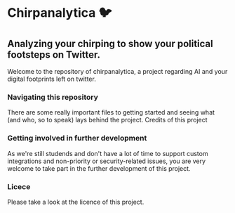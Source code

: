 # Chirpanalytica 🐦
## Analyzing your chirping to show your political footsteps on Twitter.
Welcome to the repository of chirpanalytica, a project regarding AI and your digital footprints left on twitter.
### Navigating this repository
There are some really important files to getting started and seeing what (and who, so to speak) lays behind the project.
Credits of this project
### Getting involved in further development
As we're still studends and don't have a lot of time to support custom integrations and non-priority or security-related issues, you are very welcome to take part in the further development of this project.
### Licece
Please take a look at the licence of this project.
